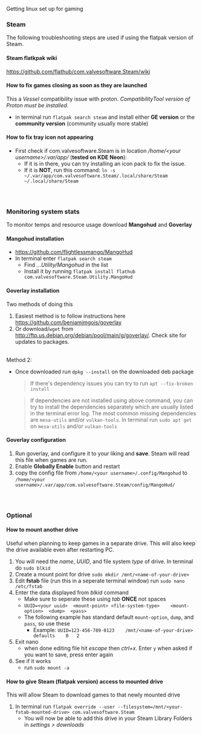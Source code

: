 Getting linux set up for gaming

### Steam
The following troubleshooting steps are used if using the flatpak version of Steam.

#### Steam flatkpak wiki
https://github.com/flathub/com.valvesoftware.Steam/wiki


#### How to fix games closing as soon as they are launched
This a *Vessel* compatibility issue with proton. *CompatibilityTool version of Proton must be installed.*
* in terminal run `flatpak search steam` and install either **GE version** or the **community version** (community usually more stable)


#### How to fix tray icon not appearing
* First check if com.valvesoftware.Steam is in location */home/\<your username>\/.var/app/* (**tested on KDE Neon**):
  * If it is in there, you can try installing an icon pack to fix the issue.
   * If it is **NOT**, run this command: `ln -s ~/.var/app/com.valvesoftware.Steam/.local/share/Steam ~/.local/share/Steam`




### <br><br>Monitoring system stats
To monitor temps and resource usage download **Mangohud** and **Goverlay**

#### Mangohud installation
* https://github.com/flightlessmango/MangoHud
* In terminal enter `flatpak search steam`
    - Find *...Utility/Mangohud* in the list
    - Install it by running `flatpak install flathub com.valvesoftware.Steam.Utility.MangoHud`

#### Goverlay installation
Two methods of doing this
1. Easiest method is to follow instructions here https://github.com/benjamimgois/goverlay
2. Or download/`wget` from http://ftp.us.debian.org/debian/pool/main/g/goverlay/. Check site for updates to packages.

<br>Method 2:
* Once downloaded run `dpkg --install` on the downloaded deb package
  > If there's dependency issues you can try to run `apt --fix-broken install`

  > If dependencies are not installed using above command, you can try to install the dependencies separately which are usually listed in the terminal error log.
    The most common missing dependencies are `mesa-utils` and/or `vulkan-tools`.
    In terminal run `sudo apt get ` on `mesa-utils` and/or `vulkan-tools`

#### Goverlay configuration
1. Run goverlay, and configure it to your liking and **save**. Steam will read this file when games are run.
2. Enable **Globally Enable** button and restart
3. copy the config file from `/home/<your username>/.config/Mangohud` to `/home/<your username>/.var/app/com.valvesoftware.Steam/config/MangoHud/`


### <br><br>Optional
#### How to mount another drive
Useful when planning to keep games in a separate drive. This will also keep the drive available even after restarting PC.
1. You will need the *name*, *UUID*, and file system *type* of drive. In terminal do `sudo blkid`
2. Create a mount point for drive `sudo mkdir /mnt/<name-of-your-drive>`
3. Edit **fstab** file (run this in a seperate terminal window) run `sudo nano /etc/fstab`
4. Enter the data displayed from *blkid* command
    * Make sure to seperate these using *tab* **ONCE** not spaces
    * `UUID=<your uuid>  <mount-point> <file-system-type>    <mount-option>  <dump>  <pass>`
    * The following example has standard default `mount-option`, `dump`, and `pass`, so use these
      * Example: `UUID=123-456-789-0123    /mnt/<name-of-your-drive>    defaults    0   2`
5. Exit nano
    * when done editing file hit *escape* then *ctrl+x*. Enter `y` when asked if you want to save, press enter again
6. See if it works
    * run `sudo mount -a`


#### How to give Steam (flatpak version) access to mounted drive
This will allow Steam to download games to that newly mounted drive
1. In terminal run `flatpak override --user --filesystem=/mnt/<your-fstab-mounted-drive> com.valvesoftware.Steam`
    * You will now be able to add this drive in your Steam Library Folders in *settings > downloads*
